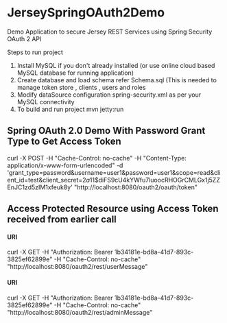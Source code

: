 JerseySpringOAuth2Demo
==================

Demo Application to secure Jersey REST Services using Spring Security OAuth 2 API

Steps to run project 

1) Install MySQL if you don't already installed (or use online cloud based MySQL database for running application) 
2) Create database and load schema refer Schema.sql (This is needed to manage token store , clients , users and roles 
3) Modify dataSource configuration spring-security.xml as per your MySQL connectivity 
4) To build and run project mvn jetty:run 

Spring OAuth 2.0 Demo With Password Grant Type to Get Access Token 
----------------------------------------------

curl -X POST -H "Cache-Control: no-cache" -H "Content-Type: application/x-www-form-urlencoded" -d 'grant_type=password&username=user1&password=user1&scope=read&client_id=test&client_secret=$2a$11$diFS9cU4kYWfu7luoocRHOGrCMLGx1j5ZZEnJC1zd5zIM1xfeuk8y' "http://localhost:8080/oauth2/oauth/token"

Access Protected Resource using Access Token received from earlier call 
------------------
#### URI

curl -X GET -H "Authorization: Bearer 1b34181e-bd8a-41d7-893c-3825ef62899e" -H "Cache-Control: no-cache" "http://localhost:8080/oauth2/rest/userMessage"

#### URI

curl -X GET -H "Authorization: Bearer 1b34181e-bd8a-41d7-893c-3825ef62899e" -H "Cache-Control: no-cache" "http://localhost:8080/oauth2/rest/adminMessage"
